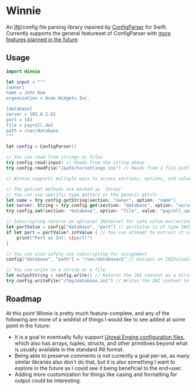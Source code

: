 # Winnie

An [INI](https://en.wikipedia.org/wiki/INI_file)/config file parsing library inpsired by [ConfigParser](https://docs.python.org/3/library/configparser.html) for Swift. Currently supports the general featureset of ConfigParser with [more features planned in the future](#roadmap).

## Usage

```swift
import Winnie

let input = """
[owner]
name = John Doe
organization = Acme Widgets Inc.

[database]
server = 192.0.2.62
port = 143
file = payroll.dat
path = /var/database
"""

let config = ConfigParser()

// You can read from strings or files
try config.read(input) // Reads from the string above
try config.readFile("/path/to/settings.ini") // Reads from a file path

// Winnie supports multiple ways to access sections, options, and values

// The get/set methods are marked as `throws`
// You can use specific type getters or the generic get<T>
let name = try config.getString(section: "owner", option: "name")
let server: String = try config.get(section: "database", option: "server") // type inference
try config.set(section: "database", option: "file", value: "payroll_updated.data")

// Subscripting returns an optional INIValue? for safe value extraction
let portValue = config["database", "port"] // portValue is of type INIValue?
if let port = portValue?.intValue { // You can attempt to extract it using a typed getter
    print("Port as Int: \(port)")
}

// You can also safely use subscripting for assignment
config["database", "path"] = "/var/databasev2" // Assigns an INIValueConvertible

// You can write to a string or a file
let outputString = config.write() // Returns the INI content as a String (does not throw)
try config.writeFile("/tmp/database.ini") // Writes the INI content to a file path (throws)
```

## Roadmap

At this point Winnie is pretty much feature-complete, and any of the following are more of a wishlist of things I would like to see added at some point in the future:

* It is a goal to eventually fully support [Unreal Engine configuration files](https://dev.epicgames.com/documentation/en-us/unreal-engine/configuration-files-in-unreal-engine), which also has arrays, tuples, structs, and other primitives beyond what is usually available in the standard INI format.
* Being able to preserve comments is not currently a goal per-se, as many similar libraries also don't do that, but it is also something I want to explore in the future as I could see it being beneficial to the end-user.
* Adding more customization for things like casing and formatting for output could be interesting.
